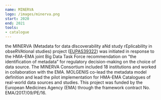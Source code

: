 ```yaml
---
name: MINERVA
logo: /images/minerva.png 
start: 2020
end: 2021
tools:
- catalogue
---
```

the MINERVA (Metadata for data dIscoverability aNd study rEplicability in obseRVAtional studies) project ([EUPAS39322](https://catalogues.ema.europa.eu/node/3409/resources)) was initiated in response to the 
HMA–EMA joint Big Data Task Force recommendation on “the identification of metadata” for regulatory decision-making on the choice of data source. 
The MINERVA Consortium included 18 institutions and worked in collaboration with the EMA. MOLGENIS co-lead the metadata model definition and lead the pilot 
implementation for HMA-EMA Catalogues of real-world data sources and studies. 
This project was funded by the European Medicines Agency (EMA) through the framework contract No. EMA/2017/09/PE/16.